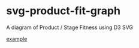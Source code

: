 # svg-product-fit-graph
A diagram of Product / Stage Fitness using D3 SVG

[example](https://danielbaird.github.io/svg-product-fit-graph/)
